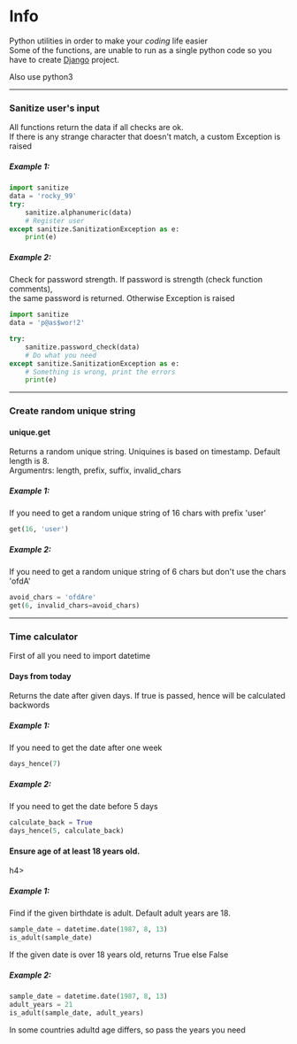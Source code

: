 # Info
Python utilities in order to make your <i>coding</i> life easier<br>
Some of the functions, are unable to run as a single python code so you have to create <a href='https://www.djangoproject.com/start/'>Django</a> project. <br>

Also use python3

<hr>

<h3>Sanitize user's input</h3>
All functions return the data if all checks are ok.<br>
If there is any strange character that doesn't match, a custom Exception is raised

<h5>Example 1:</h5>

```python
import sanitize
data = 'rocky_99'
try:
	sanitize.alphanumeric(data)
    # Register user 
except sanitize.SanitizationException as e:
	print(e)

```


<h5>Example 2:</h5>
Check for password strength. If password is strength (check function comments),<br>
the same password is returned. Otherwise Exception is raised


```python
import sanitize
data = 'p@as$wor!2'

try:
	sanitize.password_check(data)
	# Do what you need
except sanitize.SanitizationException as e:
	# Something is wrong, print the errors
	print(e)

```


<hr>

<h3>Create random unique string</h3>

<h4>unique.get</h4>
Returns a random unique string. Uniquines is based on timestamp. Default length is 8.<br>
Argumentrs: length, prefix, suffix, invalid_chars

<h5>Example 1:</h5>
If you need to get a random unique string of 16 chars with prefix 'user'


```python
get(16, 'user')
```

<h5>Example 2:</h5>
If you need to get a random unique string of 6 chars but don't use the chars 'ofdA'

```python
avoid_chars = 'ofdAre'
get(6, invalid_chars=avoid_chars)
```


<hr>
<h3>Time calculator</h3>

First of all you need to import datetime

<h4>Days from today</h4>
Returns the date after given days. If true is passed, hence will be calculated backwords

<h5>Example 1:</h5>
If you need to get the date after one week

```python
days_hence(7)
```

<h5>Example 2:</h5>
If you need to get the date before 5 days

```python
calculate_back = True
days_hence(5, calculate_back)
```

<h4>Ensure age of at least 18 years old.</h4>h4>
<h5>Example 1:</h5>
Find if the given birthdate is adult. Default adult years are 18.

```python
sample_date = datetime.date(1987, 8, 13)
is_adult(sample_date)
```

If the given date is over 18 years old, returns True else False
<h5>Example 2:</h5>

```python
sample_date = datetime.date(1987, 8, 13)
adult_years = 21
is_adult(sample_date, adult_years)
```

In some countries adultd age differs, so pass the years you need